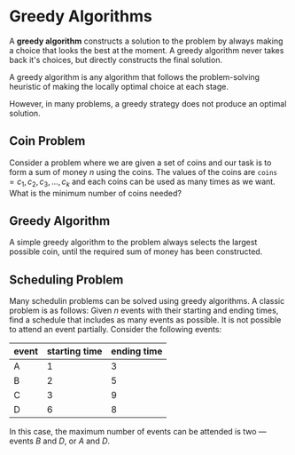 # Greedy Algorithms

A **greedy algorithm** constructs a solution to the problem by always making a choice that looks the best at the moment. A greedy algorithm never takes back it's choices, but directly constructs the final solution.

A greedy algorithm is any algorithm that follows the problem-solving heuristic of making the locally optimal choice at each stage.

However, in many problems, a greedy strategy does not produce an optimal solution.

## Coin Problem

Consider a problem where we are given a set of coins and our task is to form a sum of money $n$ using the coins. The values of the coins are `coins` $= { c_1, c_2, c_3, ..., c_k }$ and each coins can be used as many times as we want. What is the minimum number of coins needed?

## Greedy Algorithm

A simple greedy algorithm to the problem always selects the largest possible coin, until the required sum of money has been constructed.

## Scheduling Problem

Many schedulin problems can be solved using greedy algorithms. A classic problem is as follows: Given $n$ events with their starting and ending times, find a schedule that includes as many events as possible. It is not possible to attend an event partially. Consider the following events:

| event | starting time | ending time |
|-------|---------------|-------------|
| A     | 1             | 3           |
| B     | 2             | 5           |
| C     | 3             | 9           |
| D     | 6             | 8           |

In this case, the maximum number of events can be attended is two — events $B$ and $D$, or $A$ and $D$.
